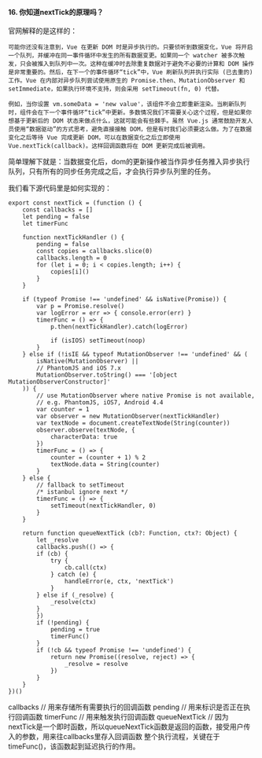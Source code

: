 #### 16. 你知道nextTick的原理吗？

官网解释的是这样的：

    可能你还没有注意到，Vue 在更新 DOM 时是异步执行的。只要侦听到数据变化，Vue 将开启一个队列，并缓冲在同一事件循环中发生的所有数据变更。如果同一个 watcher 被多次触发，只会被推入到队列中一次。这种在缓冲时去除重复数据对于避免不必要的计算和 DOM 操作是非常重要的。然后，在下一个的事件循环“tick”中，Vue 刷新队列并执行实际 (已去重的) 工作。Vue 在内部对异步队列尝试使用原生的 Promise.then、MutationObserver 和 setImmediate，如果执行环境不支持，则会采用 setTimeout(fn, 0) 代替。

    例如，当你设置 vm.someData = 'new value'，该组件不会立即重新渲染。当刷新队列时，组件会在下一个事件循环“tick”中更新。多数情况我们不需要关心这个过程，但是如果你想基于更新后的 DOM 状态来做点什么，这就可能会有些棘手。虽然 Vue.js 通常鼓励开发人员使用“数据驱动”的方式思考，避免直接接触 DOM，但是有时我们必须要这么做。为了在数据变化之后等待 Vue 完成更新 DOM，可以在数据变化之后立即使用 Vue.nextTick(callback)。这样回调函数将在 DOM 更新完成后被调用。

简单理解下就是：当数据变化后，dom的更新操作被当作异步任务推入异步执行队列，只有所有的同步任务完成之后，才会执行异步队列里的任务。

我们看下源代码里是如何实现的：

    export const nextTick = (function () {
        const callbacks = []
        let pending = false
        let timerFunc

        function nextTickHandler () {
            pending = false
            const copies = callbacks.slice(0)
            callbacks.length = 0
            for (let i = 0; i < copies.length; i++) {
                copies[i]()
            }
        }

        if (typeof Promise !== 'undefined' && isNative(Promise)) {
            var p = Promise.resolve()
            var logError = err => { console.error(err) }
            timerFunc = () => {
                p.then(nextTickHandler).catch(logError)
                
                if (isIOS) setTimeout(noop)
            }
        } else if (!isIE && typeof MutationObserver !== 'undefined' && (
            isNative(MutationObserver) ||
            // PhantomJS and iOS 7.x
            MutationObserver.toString() === '[object MutationObserverConstructor]'
        )) {
            // use MutationObserver where native Promise is not available,
            // e.g. PhantomJS, iOS7, Android 4.4
            var counter = 1
            var observer = new MutationObserver(nextTickHandler)
            var textNode = document.createTextNode(String(counter))
            observer.observe(textNode, {
                characterData: true
            })
            timerFunc = () => {
                counter = (counter + 1) % 2
                textNode.data = String(counter)
            }
        } else {
            // fallback to setTimeout
            /* istanbul ignore next */
            timerFunc = () => {
                setTimeout(nextTickHandler, 0)
            }
        }

        return function queueNextTick (cb?: Function, ctx?: Object) {
            let _resolve
            callbacks.push(() => {
            if (cb) {
                try {
                    cb.call(ctx)
                } catch (e) {
                    handleError(e, ctx, 'nextTick')
                }
            } else if (_resolve) {
                _resolve(ctx)
            }
            })
            if (!pending) {
                pending = true
                timerFunc()
            }
            if (!cb && typeof Promise !== 'undefined') {
                return new Promise((resolve, reject) => {
                    _resolve = resolve
                })
            }
        }
    })()

callbacks // 用来存储所有需要执行的回调函数
pending // 用来标识是否正在执行回调函数
timerFunc  // 用来触发执行回调函数
queueNextTick // 因为nextTick是一个即时函数，所以queueNextTick函数是返回的函数，接受用户传入的参数，用来往callbacks里存入回调函数
整个执行流程，关键在于timeFunc()，该函数起到延迟执行的作用。